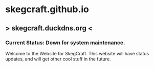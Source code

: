 # skegcraft.github.io
## > skegcraft.duckdns.org <
### Current Status: Down for system maintenance.
Welcome to the Website for SkegCraft. This website will have status updates, and will get other cool stuff in the future.
